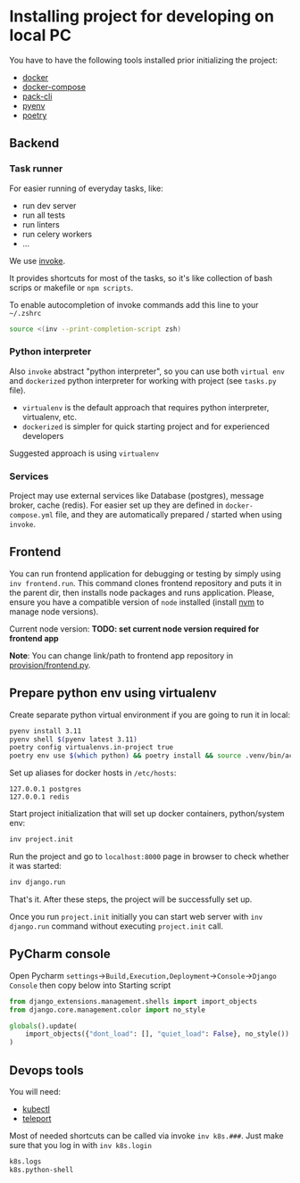 # Installing project for developing on local PC

You have to have the following tools installed prior initializing the project:

- [docker](https://docs.docker.com/engine/installation/)
- [docker-compose](https://docs.docker.com/compose/install/)
- [pack-cli](https://buildpacks.io/docs/tools/pack/)
- [pyenv](https://github.com/pyenv/pyenv)
- [poetry](https://python-poetry.org/docs/#installation)

## Backend

### Task runner

For easier running of everyday tasks, like:

- run dev server
- run all tests
- run linters
- run celery workers
- ...

We use [invoke](https://pypi.org/project/invoke/).

It provides shortcuts for most of the tasks, so it's like collection of bash scrips
or makefile or `npm scripts`.

To enable autocompletion of invoke commands add this line to your `~/.zshrc`

```bash
source <(inv --print-completion-script zsh)
```

### Python interpreter

Also `invoke` abstract "python interpreter", so you can use both `virtual env`
and `dockerized` python interpreter for working with project
(see `tasks.py` file).

- `virtualenv` is the default approach that requires python interpreter,
virtualenv, etc.
- `dockerized` is simpler for quick starting project and for experienced
developers

Suggested approach is using `virtualenv`

### Services

Project may use external services like Database (postgres), message broker,
cache (redis). For easier set up they are defined in `docker-compose.yml` file,
and they are automatically prepared / started when using `invoke`.

## Frontend

You can run frontend application for debugging or testing by simply using
`inv frontend.run`. This command clones frontend repository and puts it in the
parent dir, then installs node packages and runs application. Please, ensure you
have a compatible version of `node` installed
(install [nvm](https://github.com/nvm-sh/nvm) to manage node versions).

Current node version: **TODO: set current node version required for frontend app**

**Note**: You can change link/path to frontend app repository in
[provision/frontend.py](/provision/frontend.py).

## Prepare python env using virtualenv

Create separate python virtual environment if you are going to run it in
local:

```bash
pyenv install 3.11
pyenv shell $(pyenv latest 3.11)
poetry config virtualenvs.in-project true
poetry env use $(which python) && poetry install && source .venv/bin/activate
```

Set up aliases for docker hosts in `/etc/hosts`:

```text
127.0.0.1 postgres
127.0.0.1 redis
```

Start project initialization that will set up docker containers,
python/system env:

```bash
inv project.init
```

Run the project and go to `localhost:8000` page in browser to check whether
it was started:

```bash
inv django.run
```

That's it. After these steps, the project will be successfully set up.

Once you run `project.init` initially you can start web server with
`inv django.run` command without executing `project.init` call.

## PyCharm console

Open Pycharm `settings`->`Build,Execution,Deployment`->`Console`->`Django Console` then
copy below into Starting script

```python
from django_extensions.management.shells import import_objects
from django.core.management.color import no_style

globals().update(
    import_objects({"dont_load": [], "quiet_load": False}, no_style())
)
```

## Devops tools

You will need:

- [kubectl](https://kubernetes.io/docs/tasks/tools/)
- [teleport](https://goteleport.com/docs/getting-started/)

Most of needed shortcuts can be called via invoke `inv k8s.###`. Just make sure that you log in with
`inv k8s.login`

```bash
k8s.logs
k8s.python-shell
```
